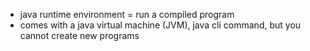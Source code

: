 - java runtime environment = run a compiled program
- comes with a java virtual machine (JVM), java cli command, but you cannot create new programs